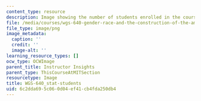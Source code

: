 ```yaml
---
content_type: resource
description: Image showing the number of students enrolled in the course.
file: /media/courses/wgs-640-gender-race-and-the-construction-of-the-american-west-fall-2014/6c2dda695c060d04ef41cb4fda250db4_WGS-640_stat-students.png
file_type: image/png
image_metadata:
  caption: ''
  credit: ''
  image-alt: ''
learning_resource_types: []
ocw_type: OCWImage
parent_title: Instructor Insights
parent_type: ThisCourseAtMITSection
resourcetype: Image
title: WGS-640_stat-students
uid: 6c2dda69-5c06-0d04-ef41-cb4fda250db4
---
```


